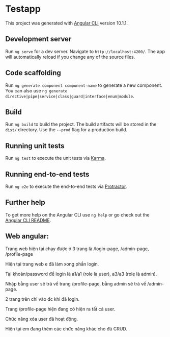 # Testapp

This project was generated with [Angular CLI](https://github.com/angular/angular-cli) version 10.1.1.

## Development server

Run `ng serve` for a dev server. Navigate to `http://localhost:4200/`. The app will automatically reload if you change any of the source files.

## Code scaffolding

Run `ng generate component component-name` to generate a new component. You can also use `ng generate directive|pipe|service|class|guard|interface|enum|module`.

## Build

Run `ng build` to build the project. The build artifacts will be stored in the `dist/` directory. Use the `--prod` flag for a production build.

## Running unit tests

Run `ng test` to execute the unit tests via [Karma](https://karma-runner.github.io).

## Running end-to-end tests

Run `ng e2e` to execute the end-to-end tests via [Protractor](http://www.protractortest.org/).

## Further help

To get more help on the Angular CLI use `ng help` or go check out the [Angular CLI README](https://github.com/angular/angular-cli/blob/master/README.md).

## Web angular:
Trang web hiện tại chạy được ở 3 trang là /login-page, /admin-page, /profile-page

Hiện tại trang web e đã làm xong phần login. 

Tài khoản/password để login là a1/a1 (role là user), a3/a3 (role là admin).

Nhập bằng user sẽ trả về trang /profile-page, bằng admin sẽ trả về /admin-page.

2 trang trên chỉ vào đc khi đã login.

Trang /profile-page hiện đang có hiện ra tất cả user.

Chức năng xóa user đã hoạt động.

Hiện tại em đang thêm các chức năng khác cho đủ CRUD.
